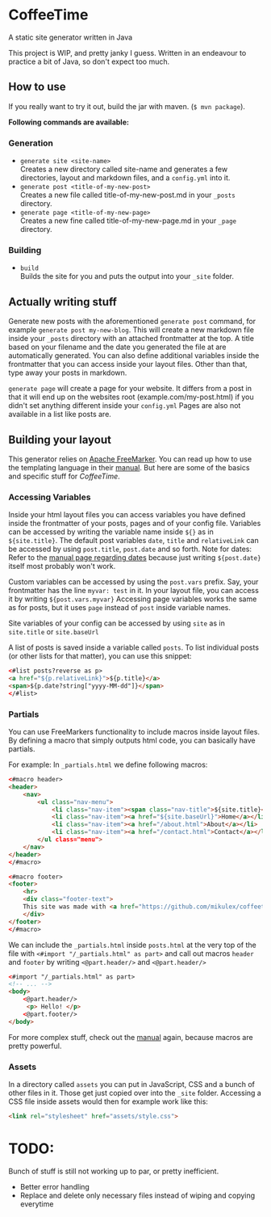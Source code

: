 # CoffeeTime
A static site generator written in Java

This project is WIP, and pretty janky I guess. Written in an endeavour to practice a bit of Java, so don't expect too much.

## How to use
If you really want to try it out, build the jar with maven. (`$ mvn package`).<br>

**Following commands are available:**<br>
### Generation
+ `generate site <site-name>`<br> 
Creates a new directory called site-name and generates a few directories, layout and markdown files, and a `config.yml` into it.<br>
+ `generate post <title-of-my-new-post>`<br>
Creates a new file called title-of-my-new-post.md in your `_posts` directory.
+ `generate page <title-of-my-new-page>`<br> 
Creates a new fine called title-of-my-new-page.md in your `_page` directory.

### Building
+ `build`<br>
Builds the site for you and puts the output into your `_site` folder.

## Actually writing stuff
Generate new posts with the aforementioned `generate post` command, for example `generate post my-new-blog`.
This will create a new markdown file inside your `_posts` directory with an attached frontmatter at the top.
A title based on your filename and the date you generated the file at are automatically generated.
You can also define additional variables inside the frontmatter that you can access inside your layout files.
Other than that, type away your posts in markdown.

`generate page` will create a page for your website. 
It differs from a post in that it will end up on the websites root (example.com/my-post.html) if you didn't set anything different inside your `config.yml`
Pages are also not available in a list like posts are.

## Building your layout
This generator relies on [Apache FreeMarker](https://freemarker.apache.org).
You can read up how to use the templating language in their [manual](https://freemarker.apache.org/docs/index.html).
But here are some of the basics and specific stuff for *CoffeeTime*.

### Accessing Variables
Inside your html layout files you can access variables you have defined inside the frontmatter of your posts, pages and of your config file.
Variables can be accessed by writing the variable name inside `${}` as in `${site.title}`.
The default post variables `date`, `title` and `relativeLink` can be accessed by using `post.title`, `post.date` and so forth.
Note for dates: Refer to the [manual page regarding dates](https://freemarker.apache.org/docs/ref_builtins_date.html) because just writing `${post.date}` itself most probably won't work.

Custom variables can be accessed by using the `post.vars` prefix.
Say, your frontmatter has the line `myvar: test` in it.
In your layout file, you can access it by writing `${post.vars.myvar}`
Accessing page variables works the same as for posts, but it uses `page` instead of `post` inside variable names.

Site variables of your config can be accessed by using `site` as in `site.title` or `site.baseUrl`

A list of posts is saved inside a variable called `posts`.
To list individual posts (or other lists for that matter), you can use this snippet:
```html
<#list posts?reverse as p>
<a href="${p.relativeLink}">${p.title}</a>
<span>${p.date?string["yyyy-MM-dd"]}</span>
</#list>
```

### Partials
You can use FreeMarkers functionality to include macros inside layout files.
By defining a macro that simply outputs html code, you can basically have partials.

For example:
In `_partials.html` we define following macros:
```html
<#macro header>
<header>
    <nav>
        <ul class="nav-menu">
            <li class="nav-item"><span class="nav-title">${site.title}</span></li>
            <li class="nav-item"><a href="${site.baseUrl}">Home</a></li>
            <li class="nav-item"><a href="/about.html">About</a></li>
            <li class="nav-item"><a href="/contact.html">Contact</a></li>
        </ul class="menu">  
    </nav>
</header>
</#macro>

<#macro footer>
<footer>
    <hr>
    <div class="footer-text">
    This site was made with <a href="https://github.com/mikulex/coffeetime">CoffeeTime</a>
    </div>
</footer>
</#macro>
```
We can include the `_partials.html` inside `posts.html` at the very top of the file with `<#import "/_partials.html" as part>`
and call out macros `header` and `footer` by writing `<@part.header/>` and `<@part.header/>`
```html
<#import "/_partials.html" as part>
<!-- ... -->
<body>
    <@part.header/>
     <p> Hello! </p>
    <@part.footer/>
</body>
```
For more complex stuff, check out the [manual](https://freemarker.apache.org/docs/dgui_misc_userdefdir.html) again, because macros are pretty powerful.

### Assets
In a directory called `assets` you can put in JavaScript, CSS and a bunch of other files in it. 
Those get just copied over into the `_site` folder.
Accessing a CSS file inside assets would then for example work like this:
```html
<link rel="stylesheet" href="assets/style.css">
```

# TODO:
Bunch of stuff is still not working up to par, or pretty inefficient.

+ Better error handling
+ Replace and delete only necessary files instead of wiping and copying everytime
